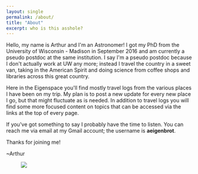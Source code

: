 ```yaml
---
layout: single
permalink: /about/
title: "About"
excerpt: who is this asshole?
---
```


Hello, my name is Arthur and I'm an Astronomer! I got my PhD from the
University of Wisconsin - Madison in September 2016 and am currently a
pseudo postdoc at the same institution. I say I'm a pseudo postdoc
because I don't actually work at UW any more; instead I travel the
country in a sweet van, taking in the American Spirit and doing
science from coffee shops and libraries across this great country.

Here in the Eigenspace you'll find mostly travel logs from the various
places I have been on my trip. My plan is to post a new update for
every new place I go, but that might fluctuate as is needed. In
addition to travel logs you will find some more focused content on
topics that can be accessed via the links at the top of every page.

If you've got something to say I probably have the time to listen. You
can reach me via email at my Gmail account; the username is
**aeigenbrot**.

Thanks for joining me!

~Arthur

<figure class="align-center">
 <a href="{{ site.url }}{{ site.baseurl }}/images/author_van.jpg">
 <img src="{{ site.url }}{{ site.baseurl }}/images/author_van.jpg">
 </a>
</figure>